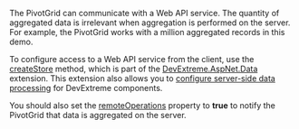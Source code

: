 The PivotGrid can communicate with a Web API service. The quantity of aggregated data is irrelevant when aggregation is performed on the server. For example, the PivotGrid works with a million aggregated records in this demo.

To configure access to a Web API service from the client, use the <a href="https://github.com/DevExpress/DevExtreme.AspNet.Data/blob/master/docs/client-side-with-jquery.md#api-reference" target="_blank">createStore</a> method, which is part of the <a href="https://github.com/DevExpress/DevExtreme.AspNet.Data#devextreme-aspnet-data" target="_blank">DevExtreme.AspNet.Data</a> extension. This extension also allows you to <a href="https://github.com/DevExpress/DevExtreme.AspNet.Data/blob/master/docs/server-side-configuration.md" target="_blank">configure server-side data processing</a> for DevExtreme components.

You should also set the [remoteOperations](/Documentation/ApiReference/Data_Layer/PivotGridDataSource/Configuration/#remoteOperations) property to **true** to notify the PivotGrid that data is aggregated on the server.